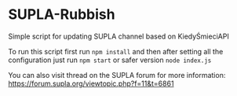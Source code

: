 # SUPLA-Rubbish

Simple script for updating SUPLA channel based on KiedyŚmieciAPI

To run this script first run `npm install` and then after setting all the configuration just run `npm start` or safer version `node index.js`

You can also visit thread on the SUPLA forum for more information: https://forum.supla.org/viewtopic.php?f=11&t=6861